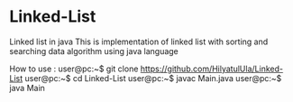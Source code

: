# Linked-List
Linked list in java
  This is implementation of linked list with sorting and searching data algorithm using java language

How to use :
user@pc:~$ git clone https://github.com/HilyatulUla/Linked-List
user@pc:~$ cd Linked-List
user@pc:~$ javac Main.java
user@pc:~$ java Main

